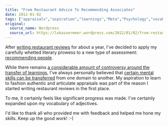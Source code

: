 ```yaml
---
title: "From Restaurant Advice To Recommending Associates"
date: 2012-01-02
tags: ["appraisals","aspiration","learnings","Meta","Psychology","vocabulary"]
original:
  source_name: Wordpress
  source_url: https://lukasvermeer.wordpress.com/2012/01/02/from-restaurant-advice-to-recommending-associates/
---
```


After [writing restaurant reviews](http://maps.google.com/maps/user?uid=203829841339053400258&ptab=1&hl=en) for about a year, I've decided to apply my carefully whetted literary prowess to a new type of assessment: [recommending people](http://learn.linkedin.com/profiles/recommendations/).

While there remains [a considerable amount of controversy around the transfer of learnings](http://en.wikipedia.org/wiki/Transfer_of_learning), I've always personally believed that [certain mental skills can be transferred](http://ieet.org/index.php/IEET/more/kuszewski20110720) from one domain to another. My aspiration to learn to fashion authentic and articulate appraisals was part of the reason I started writing restaurant reviews in the first place.

To me, it certainly feels like significant progress was made. I've certainly expanded upon my vocabulary of adjectives.

I'd like to thank all who provided me with feedback and helped me hone my skills. Keep up the good work! :-)